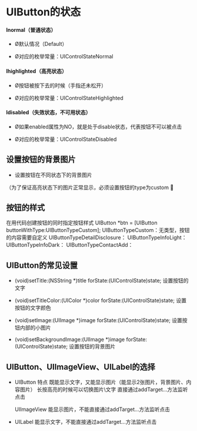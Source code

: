 # UIButton的状态

#### lnormal（普通状态）

* Ø默认情况（Default）

* Ø对应的枚举常量：UIControlStateNormal


#### lhighlighted（高亮状态）

* Ø按钮被按下去的时候（手指还未松开）

* Ø对应的枚举常量：UIControlStateHighlighted


#### ldisabled（失效状态，不可用状态）

* Ø如果enabled属性为NO，就是处于disable状态，代表按钮不可以被点击

* Ø对应的枚举常量：UIControlStateDisabled


## 设置按钮的背景图片

* 设置按钮在不同状态下的背景图片

（为了保证高亮状态下的图片正常显示，必须设置按钮的type为custom 

## 按钮的样式

在用代码创建按钮的同时指定按钮样式
UIButton \*btn = \[UIButton buttonWithType:UIButtonTypeCustom\]; 
UIButtonTypeCustom：无类型，按钮的内容需要自定义
UIButtonTypeDetailDisclosure： 
UIButtonTypeInfoLight： 
UIButtonTypeInfoDark： 
UIButtonTypeContactAdd：

## UIButton的常见设置

- \(void\)setTitle:\(NSString \*\)title forState:\(UIControlState\)state;
设置按钮的文字

- \(void\)setTitleColor:\(UIColor \*\)color forState:\(UIControlState\)state;
设置按钮的文字颜色

- \(void\)setImage:\(UIImage \*\)image forState:\(UIControlState\)state; 
设置按钮内部的小图片

- \(void\)setBackgroundImage:\(UIImage \*\)image forState:\(UIControlState\)state;
设置按钮的背景图片

##  UIButton、UIImageView、UILabel的选择

* UIButton
  特点
  既能显示文字，又能显示图片（能显示2张图片，背景图片、内容图片）
  长按高亮的时候可以切换图片\文字
  直接通过addTarget...方法监听点击

  UIImageView
  能显示图片，不能直接通过addTarget...方法监听点击


* UILabel
  能显示文字，不能直接通过addTarget...方法监听点击



